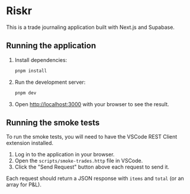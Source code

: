 # Riskr

This is a trade journaling application built with Next.js and Supabase.

## Running the application

1.  Install dependencies:

    ```bash
    pnpm install
    ```

2.  Run the development server:

    ```bash
    pnpm dev
    ```

3.  Open [http://localhost:3000](http://localhost:3000) with your browser to see the result.

## Running the smoke tests

To run the smoke tests, you will need to have the VSCode REST Client extension installed.

1.  Log in to the application in your browser.
2.  Open the `scripts/smoke-trades.http` file in VSCode.
3.  Click the "Send Request" button above each request to send it.

Each request should return a JSON response with `items` and `total` (or an array for P&L).
